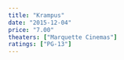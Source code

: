 ```yaml
---
title: "Krampus"
date: "2015-12-04"
price: "7.00"
theaters: ["Marquette Cinemas"]
ratings: ["PG-13"]
---
```

